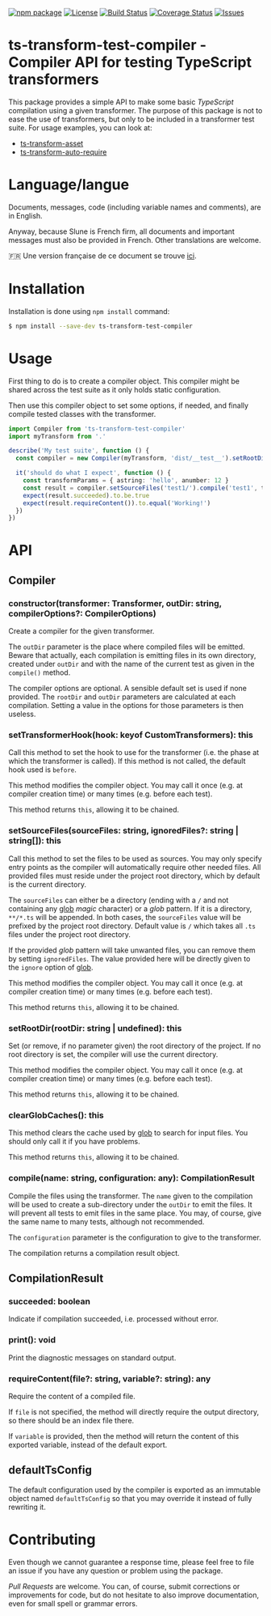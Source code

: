 [![npm package](https://badge.fury.io/js/ts-transform-test-compiler.svg)](https://www.npmjs.com/package/ts-transform-test-compiler)
[![License](https://img.shields.io/github/license/slune-org/ts-transform-test-compiler.svg)](https://github.com/slune-org/ts-transform-test-compiler/blob/master/LICENSE)
[![Build Status](https://travis-ci.org/slune-org/ts-transform-test-compiler.svg?branch=master)](https://travis-ci.org/slune-org/ts-transform-test-compiler)
[![Coverage Status](https://coveralls.io/repos/github/slune-org/ts-transform-test-compiler/badge.svg?branch=master)](https://coveralls.io/github/slune-org/ts-transform-test-compiler?branch=master)
[![Issues](https://img.shields.io/github/issues/slune-org/ts-transform-test-compiler.svg)](https://github.com/slune-org/ts-transform-test-compiler/issues)

# ts-transform-test-compiler - Compiler API for testing TypeScript transformers

This package provides a simple API to make some basic _TypeScript_ compilation using a given transformer. The purpose of this package is not to ease the use of transformers, but only to be included in a transformer test suite. For usage examples, you can look at:

- [ts-transform-asset](https://github.com/slune-org/ts-transform-asset)
- [ts-transform-auto-require](https://github.com/slune-org/ts-transform-auto-require)

# Language/langue

Documents, messages, code (including variable names and comments), are in English.

Anyway, because Slune is French firm, all documents and important messages must also be provided in French. Other translations are welcome.

:fr: Une version française de ce document se trouve [ici](doc/fr/README.md).

# Installation

Installation is done using `npm install` command:

```bash
$ npm install --save-dev ts-transform-test-compiler
```

# Usage

First thing to do is to create a compiler object. This compiler might be shared across the test suite as it only holds static configuration.

Then use this compiler object to set some options, if needed, and finally compile tested classes with the transformer.

```typescript
import Compiler from 'ts-transform-test-compiler'
import myTransform from '.'

describe('My test suite', function () {
  const compiler = new Compiler(myTransform, 'dist/__test__').setRootDir('__test__')

  it('should do what I expect', function () {
    const transformParams = { astring: 'hello', anumber: 12 }
    const result = compiler.setSourceFiles('test1/').compile('test1', transformParams)
    expect(result.succeeded).to.be.true
    expect(result.requireContent()).to.equal('Working!')
  })
})
```

# API

## Compiler

### constructor(transformer: Transformer, outDir: string, compilerOptions?: CompilerOptions)

Create a compiler for the given transformer.

The `outDir` parameter is the place where compiled files will be emitted. Beware that actually, each compilation is emitting files in its own directory, created under `outDir` and with the name of the current test as given in the `compile()` method.

The compiler options are optional. A sensible default set is used if none provided. The `rootDir` and `outDir` parameters are calculated at each compilation. Setting a value in the options for those parameters is then useless.

### setTransformerHook(hook: keyof CustomTransformers): this

Call this method to set the hook to use for the transformer (i.e. the phase at which the transformer is called). If this method is not called, the default hook used is `before`.

This method modifies the compiler object. You may call it once (e.g. at compiler creation time) or many times (e.g. before each test).

This method returns `this`, allowing it to be chained.

### setSourceFiles(sourceFiles: string, ignoredFiles?: string | string\[]): this

Call this method to set the files to be used as sources. You may only specify entry points as the compiler will automatically require other needed files. All provided files must reside under the project root directory, which by default is the current directory.

The `sourceFiles` can either be a directory (ending with a `/` and not containing any [glob](https://www.npmjs.com/package/glob) _magic_ character) or a _glob_ pattern. If it is a directory, `**/*.ts` will be appended. In both cases, the `sourceFiles` value will be prefixed by the project root directory. Default value is `/` which takes all `.ts` files under the project root directory.

If the provided _glob_ pattern will take unwanted files, you can remove them by setting `ignoredFiles`. The value provided here will be directly given to the `ignore` option of [glob](https://www.npmjs.com/package/glob).

This method modifies the compiler object. You may call it once (e.g. at compiler creation time) or many times (e.g. before each test).

This method returns `this`, allowing it to be chained.

### setRootDir(rootDir: string | undefined): this

Set (or remove, if no parameter given) the root directory of the project. If no root directory is set, the compiler will use the current directory.

This method modifies the compiler object. You may call it once (e.g. at compiler creation time) or many times (e.g. before each test).

This method returns `this`, allowing it to be chained.

### clearGlobCaches(): this

This method clears the cache used by [glob](https://www.npmjs.com/package/glob) to search for input files. You should only call it if you have problems.

This method returns `this`, allowing it to be chained.

### compile(name: string, configuration: any): CompilationResult

Compile the files using the transformer. The `name` given to the compilation will be used to create a sub-directory under the `outDir` to emit the files. It will prevent all tests to emit files in the same place. You may, of course, give the same name to many tests, although not recommended.

The `configuration` parameter is the configuration to give to the transformer.

The compilation returns a compilation result object.

## CompilationResult

### succeeded: boolean

Indicate if compilation succeeded, i.e. processed without error.

### print(): void

Print the diagnostic messages on standard output.

### requireContent(file?: string, variable?: string): any

Require the content of a compiled file.

If `file` is not specified, the method will directly require the output directory, so there should be an index file there.

If `variable` is provided, then the method will return the content of this exported variable, instead of the default export.

## defaultTsConfig

The default configuration used by the compiler is exported as an immutable object named `defaultTsConfig` so that you may override it instead of fully rewriting it.

# Contributing

Even though we cannot guarantee a response time, please feel free to file an issue if you have any question or problem using the package.

_Pull Requests_ are welcome. You can, of course, submit corrections or improvements for code, but do not hesitate to also improve documentation, even for small spell or grammar errors.
